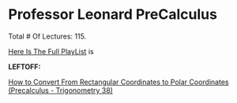 # Professor Leonard PreCalculus

Total # Of Lectures: 115.

[Here Is The Full PlayList](https://www.youtube.com/playlist?list=PLDesaqWTN6ESsmwELdrzhcGiRhk5DjwLP)
is

**LEFTOFF:**

[How to Convert From Rectangular Coordinates to Polar Coordinates (Precalculus - Trigonometry 38)](https://www.youtube.com/watch?v=klxI0yvJFrg)
